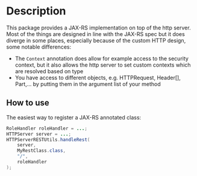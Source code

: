 # Description

This package provides a JAX-RS implementation on top of the http server. Most of the things are designed in line with the JAX-RS spec but it does diverge in some places, especially because of the custom HTTP design, some notable differences:

- The `Context` annotation does allow for example access to the security context, but it also allows the http server to set custom contexts which are resolved based on type
- You have access to different objects, e.g. HTTPRequest, Header[], Part,... by putting them in the argument list of your method

## How to use

The easiest way to register a JAX-RS annotated class:

```java
RoleHandler roleHandler = ...;
HTTPServer server = ...;
HTTPServerRESTUtils.handleRest(
	server, 
	MyRestClass.class, 
	"/", 
	roleHandler
);
```
